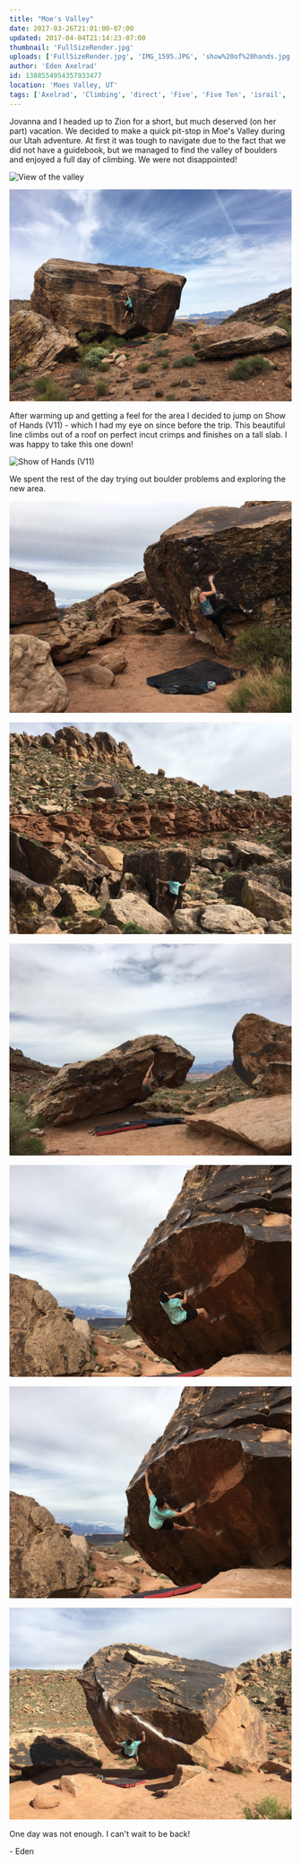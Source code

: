 ```yaml
---
title: "Moe's Valley"
date: 2017-03-26T21:01:00-07:00
updated: 2017-04-04T21:14:23-07:00
thumbnail: 'FullSizeRender.jpg'
uploads: ['FullSizeRender.jpg', 'IMG_1595.JPG', 'show%20of%20hands.jpg', 'IMG_1627.JPG', 'IMG_1633.JPG', 'IMG_1646.JPG', 'IMG_1652.JPG', 'IMG_1655.JPG', 'IMG_1659.JPG']
author: 'Eden Axelrad'
id: 1388554954357933477
location: 'Moes Valley, UT'
tags: ['Axelrad', 'Climbing', 'direct', 'Five', 'Five Ten', 'israil', 'moes valley', 'sandstone', 'show of hands', 'Ten', 'utah']
---
```


Jovanna and I headed up to Zion for a short, but much deserved (on her part) vacation. We decided to make a quick pit-stop in Moe's Valley during our Utah adventure. At first it was tough to navigate due to the fact that we did not have a guidebook, but we managed to find the valley of boulders and enjoyed a full day of climbing. We were not disappointed!

![View of the valley](uploads/FullSizeRender.jpg)

![A V6 on the Settlers of Catan Boulder](uploads/IMG_1595.JPG)

After warming up and getting a feel for the area I decided to jump on Show of Hands (V11) - which I had my eye on since before the trip. This beautiful line climbs out of a roof on perfect incut crimps and finishes on a tall slab. I was happy to take this one down!

![Show of Hands (V11)](uploads/show%20of%20hands.jpg)

We spent the rest of the day trying out boulder problems and exploring the new area.

![Jovanna working the moves on Whelmed (V4)](uploads/IMG_1627.JPG)

![The Fridge (V4)](uploads/IMG_1633.JPG)

![Jovanna sending Steamfunk (V2)](uploads/IMG_1646.JPG)

![](uploads/IMG_1652.JPG)

![Spectro (V6)](uploads/IMG_1655.JPG)

![Israil Direct (V8)](uploads/IMG_1659.JPG)

One day was not enough. I can't wait to be back!

\- Eden
